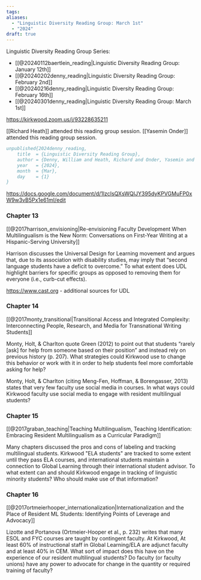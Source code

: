 ```yaml
---
tags: 
aliases:
  - "Linguistic Diversity Reading Group: March 1st"
  - "2024"
draft: true
---
```

Linguistic Diversity Reading Group Series:
- [[@20240112baertlein_reading|Linguistic Diversity Reading Group: January 12th]]
- [[@20240202denny_reading|Linguistic Diversity Reading Group: February 2nd]]
- [[@20240216denny_reading|Linguistic Diversity Reading Group: February 16th]]
- [[@20240301denny_reading|Linguistic Diversity Reading Group: March 1st]]

https://kirkwood.zoom.us/j/93228635211

[[Richard Heath]] attended this reading group session.
[[Yasemin Onder]] attended this reading group session.

```bibtex
unpublished{2024denny_reading,
	title  = {Linguistic Diversity Reading Group},
	author = {Denny, William and Heath, Richard and Onder, Yasemin and Robbins, Timothy},
	year   = {2024},
	month  = {Mar},
	day    = {1}
}
```

https://docs.google.com/document/d/1lzcIsQXsWQIJY395dyKPVGMuFP0xW9w3vB5Px1e61mI/edit

### Chapter 13
[[@2017harrison_envisioning|Re-envisioning Faculty Development When Multilingualism is the New Norm: Conversations on First-Year Writing at a Hispanic-Serving University]]

Harrison discusses the Universal Design for Learning movement and argues that, due to its association with disability studies, may imply that “second language students have a deficit to overcome.” To what extent does UDL highlight barriers for specific groups as opposed to removing them for everyone (i.e., curb-cut effects).

https://www.cast.org - additional sources for UDL

### Chapter 14
[[@2017monty_transitional|Transitional Access and Integrated Complexity: Interconnecting People, Research, and Media for Transnational Writing Students]]

Monty, Holt, & Charlton quote Green (2012) to point out that students “rarely [ask] for help from someone based on their position” and instead rely on previous history (p. 207). What strategies could Kirkwood use to change this behavior or work with it in order to help students feel more comfortable asking for help?

Monty, Holt, & Charlton (citing Meng-Fen, Hoffman, & Borengasser, 2013) states that very few faculty use social media in courses. In what ways could Kirkwood faculty use social media to engage with resident multilingual students?
### Chapter 15
[[@2017graban_teaching|Teaching Multilingualism, Teaching Identification: Embracing Resident Multilingualism as a Curricular Paradigm]]

Many chapters discussed the pros and cons of labeling and tracking multilingual students. Kirkwood "ELA students" are tracked to some extent until they pass ELA courses, and international students maintain a connection to Global Learning through their international student advisor. To what extent can and should Kirkwood engage in tracking of linguistic minority students? Who should make use of that information?
### Chapter 16
[[@2017ortmeierhooper_internationalization|Internationalization and the Place of Resident ML Students: Identifying Points of Leverage and Advocacy]]

Lizotte and Portanova (Ortmeier-Hooper et al., p. 232) writes that many ESOL and FYC courses are taught by contingent faculty. At Kirkwood, At least 60% of instructional staff in Global Learning/ELA are adjunct faculty and at least 40% in CEM. What sort of impact does this have on the experience of our resident multilingual students? Do faculty (or faculty unions) have any power to advocate for change in the quantity or required training of faculty?